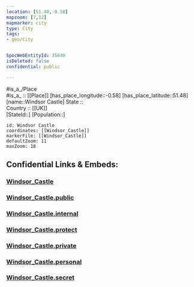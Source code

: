```yaml
---
location: [51.48,-0.58] 
mapzoom: [7,12] 
mapmarker: city 
type: City
tags:
- geo/City


SpocWebEntityId: 35640
isDeleted: false
confidential: public

---
```

#is_a_/Place  
#is_a_ :: [[Place]] 
[has_place_longitude::-0.58] 
[has_place_latitude::51.48] 
[name::Windsor Castle] 
State ::  
Country :: [[UK]]  
[StateId::] 
[Population::] 



```leaflet
id: Windsor Castle
coordinates: [[Windsor_Castle]] 
markerFile: [[Windsor_Castle]] 
defaultZoom: 11 
maxZoom: 18
```


## Confidential Links & Embeds: 

### [Windsor_Castle](/_Standards/Earth/Continent/Europe/Europe~North/UK/England/Regions~England/South_East_England/Berkshire,County/Berkshire~West/Slough,County/cities~Slough/Windsor_Castle.md) 

### [Windsor_Castle.public](/_public/Earth/Continent/Europe/Europe~North/UK/England/Regions~England/South_East_England/Berkshire,County/Berkshire~West/Slough,County/cities~Slough/Windsor_Castle.public.md) 

### [Windsor_Castle.internal](/_internal/Earth/Continent/Europe/Europe~North/UK/England/Regions~England/South_East_England/Berkshire,County/Berkshire~West/Slough,County/cities~Slough/Windsor_Castle.internal.md) 

### [Windsor_Castle.protect](/_protect/Earth/Continent/Europe/Europe~North/UK/England/Regions~England/South_East_England/Berkshire,County/Berkshire~West/Slough,County/cities~Slough/Windsor_Castle.protect.md) 

### [Windsor_Castle.private](/_private/Earth/Continent/Europe/Europe~North/UK/England/Regions~England/South_East_England/Berkshire,County/Berkshire~West/Slough,County/cities~Slough/Windsor_Castle.private.md) 

### [Windsor_Castle.personal](/_personal/Earth/Continent/Europe/Europe~North/UK/England/Regions~England/South_East_England/Berkshire,County/Berkshire~West/Slough,County/cities~Slough/Windsor_Castle.personal.md) 

### [Windsor_Castle.secret](/_secret/Earth/Continent/Europe/Europe~North/UK/England/Regions~England/South_East_England/Berkshire,County/Berkshire~West/Slough,County/cities~Slough/Windsor_Castle.secret.md)

